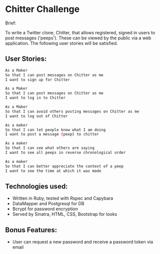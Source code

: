 Chitter Challenge
=================

Brief:

To write a Twitter clone, Chitter, that allows registered, signed in users to post messages ('peeps'). These can be viewed by the public via a web application. The following user stories will be satisfied.

User Stories:
-------

```sh
As a Maker
So that I can post messages on Chitter as me
I want to sign up for Chitter

As a Maker
So that I can post messages on Chitter as me
I want to log in to Chitter

As a Maker
So that I can avoid others posting messages on Chitter as me
I want to log out of Chitter

As a maker
So that I can let people know what I am doing  
I want to post a message (peep) to chitter

As a maker
So that I can see what others are saying  
I want to see all peeps in reverse chronological order

As a maker
So that I can better appreciate the context of a peep
I want to see the time at which it was made
```

Technologies used:
----------------

- Written in Ruby, tested with Rspec and Capybara
- DataMapper and Postgresql for DB
- Bcrypt for password encryption
- Served by Sinatra, HTML, CSS, Bootstrap for looks


Bonus Features:
--------------

- User can request a new password and receive a password token via email
